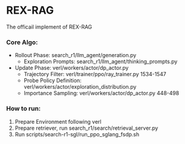 # REX-RAG
The officail implement of REX-RAG

### Core Algo:
- Rollout Phase: search_r1/llm_agent/generation.py
  - Exploration Prompts: search_r1/llm_agent/thinking_prompts.py
- Update Phase: verl/workers/actor/dp_actor.py
  - Trajectory Filter: verl/trainer/ppo/ray_trainer.py 1534-1547
  - Probe Policy Definition: verl/workers/actor/exploration_distribution.py
  - Importance Sampling: verl/workers/actor/dp_actor.py 448-498


### How to run:
1. Prepare Environment following verl
2. Prepare retriever, run search_r1/search/retrieval_server.py
3. Run scripts/search-r1-sgl/run_ppo_sglang_fsdp.sh